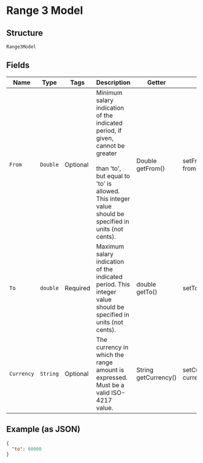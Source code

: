
# Range 3 Model

## Structure

`Range3Model`

## Fields

| Name | Type | Tags | Description | Getter | Setter |
|  --- | --- | --- | --- | --- | --- |
| `From` | `Double` | Optional | Minimum salary indication of the indicated period, if given, cannot be greater<br><br>than 'to', but equal to 'to' is allowed. This integer value should be specified in units (not cents). | Double getFrom() | setFrom(Double from) |
| `To` | `double` | Required | Maximum salary indication of the indicated period. This integer value should be specified in units (not cents). | double getTo() | setTo(double to) |
| `Currency` | `String` | Optional | The currency in which the range amount is expressed. Must be a valid ISO-4217 value. | String getCurrency() | setCurrency(String currency) |

## Example (as JSON)

```json
{
  "to": 60000
}
```

